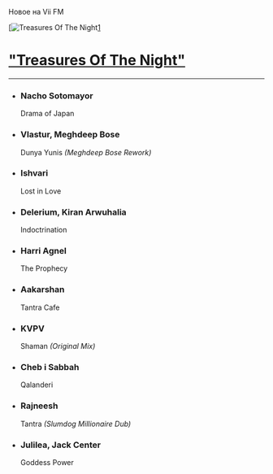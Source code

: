 Новое на Vii FM

[![Treasures Of The Night](https://viifm.art/data/image/collections/totn436326446.jpg)[1]


# ["Treasures Of The Night"][1]

---

- ### Nacho Sotomayor
  Drama of Japan

- ### Vlastur, Meghdeep Bose
  Dunya Yunis _(Meghdeep Bose Rework)_

- ### Ishvari
  Lost in Love

- ### Delerium, Kiran Arwuhalia
  Indoctrination

- ### Harri Agnel
  The Prophecy

- ### Aakarshan
  Tantra Cafe

- ### KVPV
  Shaman _(Original Mix)_

- ### Cheb i Sabbah
  Qalanderi

- ### Rajneesh
  Tantra _(Slumdog Millionaire Dub)_

- ### Julilea, Jack Center
  Goddess Power




[1]: https://t.me/viifm_lux

